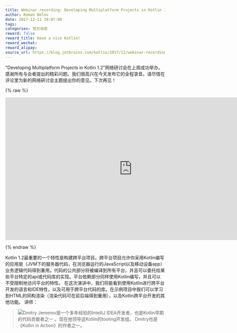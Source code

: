 ```yaml
---
title: Webinar recording: Developing Multiplatform Projects in Kotlin 1.2
author: Roman Belov
date: 2017-12-11 19:07:00
tags: 
categories: 官方动态
reward: false
reward_title: Have a nice Kotlin!
reward_wechat:
reward_alipay:
source_url: https://blog.jetbrains.com/kotlin/2017/12/webinar-recording-developing-multiplatform-projects-in-kotlin-1-2/
---
```


"Developing Multiplatform Projects in Kotlin 1.2"网络研讨会在上周成功举办。感谢所有与会者提出的精彩问题。我们很高兴在今天发布它的全程录音。请尽情在评论里为新的网络研讨会主题提出你的意见。下次再见！

{% raw %}
<p><iframe allow="encrypted-media" allowfullscreen="allowfullscreen" frameborder="0" gesture="media" height="450" src="https://www.youtube.com/embed/afc5PUs_EPE" width="800"></iframe></p>
{% endraw %}

Kotlin 1.2最重要的一个特性是构建跨平台项目。跨平台项目允许你采用Kotlin编写的应用层（JVM下的服务器代码，在浏览器运行的JavaScript以及移动设备app）业务逻辑代码得到重用。代码的公共部分将被编译到所有平台，并且可以委托给某些平台特定的api或代码库的实现。平台依赖部分同样使用Kotlin编写，并且可以不受限制地访问平台的特性。
在这次演讲中，我们将能看到使用Kotlin进行跨平台开发的语言和IDE特性，以及可用于跨平台代码的库。在示例项目中我们可以学习到HTML的同构渲染（渲染代码可在前后端得到重用），以及Kotlin跨平台开发的其他功能。
讲师：

> ![](https://d3nmt5vlzunoa1.cloudfront.net/kotlin/files/2017/12/Dima.png)Dmitry Jemerov是一个多年经验的IntelliJ IDEA开发者，也是Kotlin早期的代码贡献者之一 。现在他领导这Kotlin的tooling开发组。 Dmitry也是《Kotlin in Action》的作者之一。
